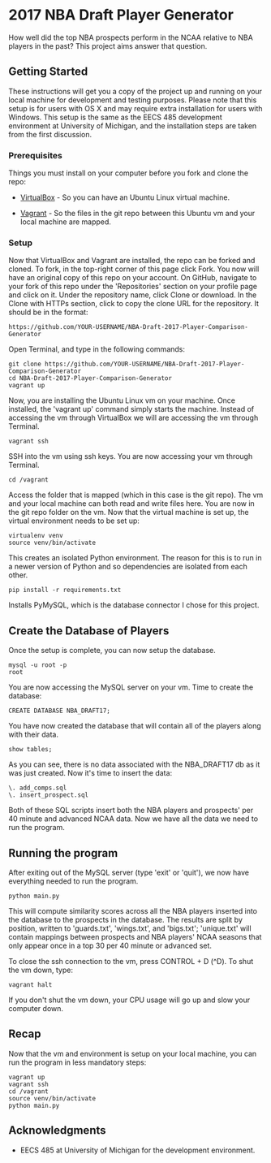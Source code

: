 # 2017 NBA Draft Player Generator

How well did the top NBA prospects perform in the NCAA relative to NBA players in the past? This project aims answer that question.

## Getting Started

These instructions will get you a copy of the project up and running on your local machine for development and testing purposes. Please note that this setup is for users with OS X and may require extra installation for users with Windows. This setup is the same as the EECS 485 development environment at University of Michigan, and the installation steps are taken from the first discussion.

### Prerequisites

Things you must install on your computer before you fork and clone the repo:

* [VirtualBox](https://www.virtualbox.org/wiki/Downloads) - So you can have an Ubuntu Linux virtual machine.

* [Vagrant](https://www.vagrantup.com/downloads.html) - So the files in the git repo between this Ubuntu vm and your local machine are mapped.

### Setup

Now that VirtualBox and Vagrant are installed, the repo can be forked and cloned. To fork, in the top-right corner of this page click Fork. You now will have an original copy of this repo on your account. On GitHub, navigate to your fork of this repo under the 'Repositories' section on your profile page and click on it. Under the repository name, click Clone or download. In the Clone with HTTPs section, click to copy the clone URL for the repository. It should be in the format:

```
https://github.com/YOUR-USERNAME/NBA-Draft-2017-Player-Comparison-Generator
```

Open Terminal, and type in the following commands:

```
git clone https://github.com/YOUR-USERNAME/NBA-Draft-2017-Player-Comparison-Generator
cd NBA-Draft-2017-Player-Comparison-Generator
vagrant up
```

Now, you are installing the Ubuntu Linux vm on your machine. Once installed, the 'vagrant up' command simply starts the machine. Instead of accessing the vm through VirtualBox we will are accessing the vm through Terminal.

```
vagrant ssh
```

SSH into the vm using ssh keys. You are now accessing your vm through Terminal.

```
cd /vagrant
```

Access the folder that is mapped (which in this case is the git repo).  The vm and your local machine can both read and write files here. You are now in the git repo folder on the vm. Now that the virtual machine is set up, the virtual environment needs to be set up:

```
virtualenv venv
source venv/bin/activate
```

This creates an isolated Python environment. The reason for this is to run in a newer version of Python and so dependencies are isolated from each other.

```
pip install -r requirements.txt
```

Installs PyMySQL, which is the database connector I chose for this project.

## Create the Database of Players

Once the setup is complete, you can now setup the database.

```
mysql -u root -p
root
```

You are now accessing the MySQL server on your vm. Time to create the database:

```
CREATE DATABASE NBA_DRAFT17;
```

You have now created the database that will contain all of the players along with their data.

```
show tables;
```

As you can see, there is no data associated with the NBA_DRAFT17 db as it was just created. Now it's time to insert the data:

```
\. add_comps.sql
\. insert_prospect.sql
```

Both of these SQL scripts insert both the NBA players and prospects' per 40 minute and advanced NCAA data. Now we have all the data we need to run the program.

## Running the program

After exiting out of the MySQL server (type 'exit' or 'quit'), we now have everything needed to run the program.

```
python main.py
```

This will compute similarity scores across all the NBA players inserted into the database to the prospects in the database. The results are split by position, written to 'guards.txt', 'wings.txt', and 'bigs.txt'; 'unique.txt' will contain mappings between prospects and NBA players' NCAA seasons that only appear once in a top 30 per 40 minute or advanced set.

To close the ssh connection to the vm, press CONTROL + D (^D). To shut the vm down, type:

```
vagrant halt
```

If you don't shut the vm down, your CPU usage will go up and slow your computer down.

## Recap

Now that the vm and environment is setup on your local machine, you can run the program in less mandatory steps:

```
vagrant up
vagrant ssh
cd /vagrant
source venv/bin/activate
python main.py
```

## Acknowledgments

* EECS 485 at University of Michigan for the development environment.